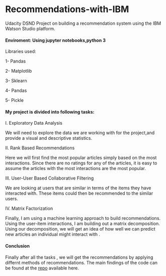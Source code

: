# Recommendations-with-IBM
Udacity DSND Project on building a recommendation system using the IBM Watson Studio platform.

#### Enviroment: Using jupyter notebooks,python 3

Libraries used:

1- Pandas

2- Matplotlib 

3- Sklearn

4- Pandas

5- Pickle

#### My project is divided into following tasks:

I. Exploratory Data Analysis

We will need to explore the data we are working with for the project,and provide a visual and descriptive statistics.


II. Rank Based Recommendations

Here we will first find the most popular articles simply based on the most interactions. Since there are no ratings for any of the articles, it is easy to assume the articles with the most interactions are the most popular. 

   
III. User-User Based Collaborative Filtering

 We are  looking  at users that are similar in terms of the items they have interacted with. These items could then be recommended to the similar users.
 
 
IV. Matrix Factorization

Finally, I  am using   a machine learning approach to build recommendations. Using the user-item interactions, I am building  out a matrix decomposition.  Using our decomposition, we will get an idea of how well we can predict new articles an individual might interact with .


#### Conclusion

Finally after all the  tasks , we will get the recommendations by applying differnt methods of recommendations.
The main findings of the code can be found at the [repo](https://github.com/VenkteshSahu22/Recommendations-with-IBM/) available here.
